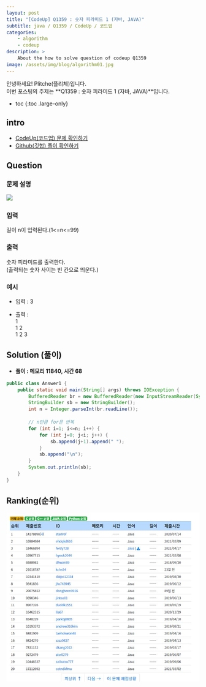 ```yaml
---
layout: post
title: "[CodeUp] Q1359 : 숫자 피라미드 1 (자바, JAVA)"
subtitle: java / Q1359 / CodeUp / 코드업
categories:
    - algorithm
    - codeup
description: >
    About the how to solve question of codeup Q1359
image: /assets/img/blog/algorithm01.jpg
---
```


안녕하세요! Plitche(플리체)입니다.  
이번 포스팅의 주제는 **Q1359 : 숫자 피라미드 1 (자바, JAVA)**입니다.

* toc
{:toc .large-only}

## intro
* [CodeUp(코드업) 문제 확인하기](https://codeup.kr/problem.php?id=1359)  
* [Github(깃헙) 풀이 확인하기](https://github.com/plitche/CodeUp_Solution/tree/master/Q1301~Q1400/Q1359)  

## Question
### 문제 설명
![](/assets/post/codeup/Q1200~Q1299/20210922_02/01.JPG)  

### 입력
길이 n이 입력된다.(1<=n<=99)  

### 출력
숫자 피라미드를 출력한다.  
(출력되는 숫자 사이는 빈 칸으로 띄운다.)  

### 예시
* 입력 : 3  

* 출력 :  
1  
1 2  
1 2 3  

## Solution (풀이)
* **풀이 : 메모리 11840, 시간 68**  

```java
public class Answer1 {
	public static void main(String[] args) throws IOException {
		BufferedReader br = new BufferedReader(new InputStreamReader(System.in));
        StringBuilder sb = new StringBuilder();
        int n = Integer.parseInt(br.readLine());
        
        // n만큼 for문 반복
        for (int i=1; i<=n; i++) {
        	for (int j=0; j<i; j++) {
                sb.append(j+1).append(" ");
            }
            sb.append("\n");
        }
        System.out.println(sb);
	}
}
```  

## Ranking(순위)
![](/assets/post/codeup/Q1300~Q1399/20210922_02/02.JPG)  
